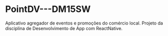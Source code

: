 # PointDV---DM15SW
Aplicativo agregador de eventos e promoções do comércio local. Projeto da disciplina de Desenvolvimento de App com ReactNative.
